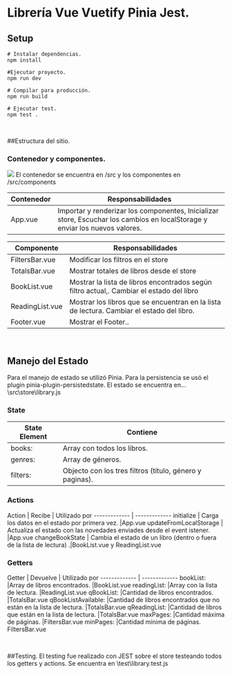 # Librería Vue Vuetify Pinia Jest.

## Setup
```
# Instalar dependencias.
npm install

#Ejecutar proyecto.
npm run dev

# Compilar para producción.
npm run build

# Ejecutar test.
npm test .
```
&emsp;

##Estructura del sitio.
### Contenedor y componentes.
[![](https://i.ibb.co/dM2L0Wk/aplic.png)](http://https://i.ibb.co/dM2L0Wk/aplic.png)
El contenedor se encuentra en /src y los componentes en /src/components

Contenedor | Responsabilidades
-------------  | ------------- |
App.vue    | Importar y renderizar los componentes, Inicializar store, Escuchar los cambios en localStorage y enviar los nuevos valores.  

Componente      | Responsabilidades    
-------------   | ------------- |
FiltersBar.vue  | Modificar los filtros en el store  
TotalsBar.vue   | Mostrar totales de libros desde el store 
BookList.vue    | Mostrar la lista de libros encontrados según filtro actual,. Cambiar el estado del libro 
ReadingList.vue | Mostrar los libros que se encuentran en la lista de lectura. Cambiar el estado del libro. 
Footer.vue      | Mostrar el Footer..

&emsp;

## Manejo del Estado
Para el manejo de estado se utilizó Pinia. Para la persistencia se usó el plugin pinia-plugin-persistedstate.  El estado se encuentra en... \src\store\library.js

### State
State Element  | Contiene 
-------------  | ------------- |
books:         | Array con todos los libros.
genres:        | Array de géneros. 
filters:       | Objecto con los tres filtros (titulo, género y paginas).

### Actions
Action | Recibe | Utilizado por
------------- | -------------
initialize              | Carga los datos en el estado por primera vez. |App.vue
updateFromLocalStorage  | Actualiza el estado con las novedades enviades desde el event istener. |App.vue
changeBookState         | Cambia el estado de un libro (dentro o fuera de la lista de lectura) .|BookList.vue y ReadingList.vue

### Getters
Getter  |  Devuelve   | Utilizado por
------------- | -------------
bookList:           |Array de libros encontrados. |BookList.vue
readingList:        |Array con la lista de lectura. |ReadingList.vue
qBookList:          |Cantidad de libros encontrados. |TotalsBar.vue
qBookListAvailable: |Cantidad de libros encontrados que no están en la lista de lectura. |TotalsBar.vue
qReadingList:       |Cantidad de libros que están en la lista de lectura. |TotalsBar.vue
maxPages:           |Cantidad máxima de páginas. |FiltersBar.vue
minPages:           |Cantidad mínima de páginas. FiltersBar.vue

&emsp;

##Testing.
El testing fue realizado con JEST sobre el store testeando todos los getters y actions. Se encuentra en \test\library.test.js
